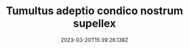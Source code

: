 ---
title: "Tumultus adeptio condico nostrum supellex"
date: 2023-03-20T15:39:26.138Z
permalink: "/tumultus-adeptio-condico-nostrum-supellex/"
---